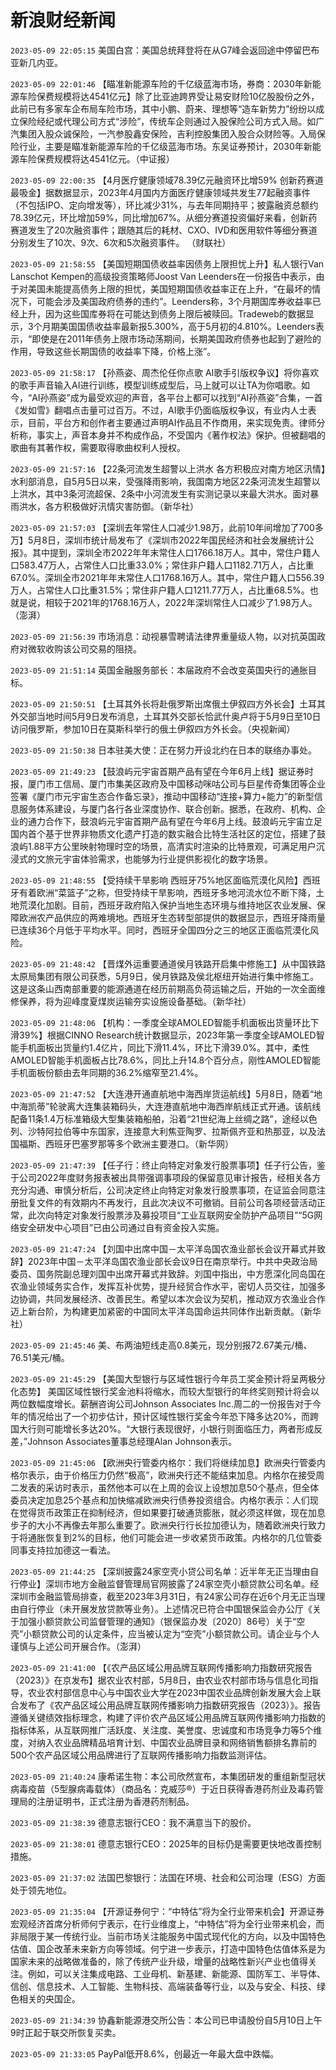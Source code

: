 # 新浪财经新闻
`2023-05-09 22:05:15` 美国白宫：美国总统拜登将在从G7峰会返回途中停留巴布亚新几内亚。

`2023-05-09 22:01:46` 【瞄准新能源车险的千亿级蓝海市场，券商：2030年新能源车险保费规模将达4541亿元】除了比亚迪跨界受让易安财险10亿股股份之外，此前已有多家车企布局车险市场，其中小鹏、蔚来、理想等“造车新势力”纷纷以成立保险经纪或代理公司方式“涉险”，传统车企则通过入股保险公司方式入局。如广汽集团入股众诚保险，一汽参股鑫安保险，吉利控股集团入股合众财险等。入局保险行业，主要是瞄准新能源车险的千亿级蓝海市场。东吴证券预计，2030年新能源车险保费规模将达4541亿元。（中证报）

`2023-05-09 22:00:35`   【4月医疗健康领域78.39亿元融资环比增59% 创新药赛道最吸金】据数据显示，2023年4月国内方面医疗健康领域共发生77起融资事件（不包括IPO、定向增发等），环比减少31%，与去年同期持平；披露融资总额约78.39亿元，环比增加59%，同比增加67%。从细分赛道投资偏好来看，创新药赛道发生了20次融资事件；跟随其后的耗材、CXO、IVD和医用软件等细分赛道分别发生了10次、9次、6次和5次融资事件。 （财联社）

`2023-05-09 21:58:55` 【美国短期国债收益率因债务上限担忧上升】私人银行Van Lanschot Kempen的高级投资策略师Joost Van Leenders在一份报告中表示，由于对美国未能提高债务上限的担忧，美国短期国债收益率正在上升，“在最坏的情况下，可能会涉及美国政府债券的违约”。Leenders称，3个月期国库券收益率已经上升，因为这些国库券将在可能达到债务上限后被赎回。Tradeweb的数据显示，3个月期美国国债收益率最新报5.300%，高于5月初的4.810%。Leenders表示，“即使是在2011年债务上限市场动荡期间，长期美国政府债券也起到了避险的作用，导致这些长期国债的收益率下降，价格上涨”。

`2023-05-09 21:58:17` 【孙燕姿、周杰伦任你点歌 AI歌手引版权争议】将你喜欢的歌手声音输入AI进行训练，模型训练成型后，马上就可以让TA为你唱歌。如今，“AI孙燕姿”成为最受欢迎的声音，各平台上都可以找到“AI孙燕姿”合集，一首《发如雪》翻唱点击量可过百万。不过，AI歌手仍面临版权争议，有业内人士表示，目前，平台方和创作者主要通过声明AI作品且不作商用，来实现免责。律师分析称，事实上，声音本身并不构成作品，不受国内《著作权法》保护。但被翻唱的歌曲有其著作权，需要取得歌曲权利人授权。

`2023-05-09 21:57:16` 【22条河流发生超警以上洪水 各方积极应对南方地区汛情】水利部消息，自5月5日以来，受强降雨影响，我国南方地区22条河流发生超警以上洪水，其中3条河流超保、2条中小河流发生有实测记录以来最大洪水。面对暴雨洪水，各方积极做好汛情灾害防御。（新华社）

`2023-05-09 21:57:03` 【深圳去年常住人口减少1.98万，此前10年间增加了700多万】5月8日，深圳市统计局发布了《深圳市2022年国民经济和社会发展统计公报》。其中提到，深圳全市2022年年末常住人口1766.18万人。其中，常住户籍人口583.47万人，占常住人口比重33.0%；常住非户籍人口1182.71万人，占比重67.0%。深圳全市2021年年末常住人口1768.16万人。其中，常住户籍人口556.39万人，占常住人口比重31.5%；常住非户籍人口1211.77万人，占比重68.5%。也就是说，相较于2021年的1768.16万人，2022年深圳常住人口减少了1.98万人。（澎湃）

`2023-05-09 21:56:39` 市场消息：动视暴雪聘请法律界重量级人物，以对抗英国政府对微软收购该公司交易的阻挠。

`2023-05-09 21:51:14` 英国金融服务部长：本届政府不会改变英国央行的通胀目标。

`2023-05-09 21:50:51` 【土耳其外长将赴俄罗斯出席俄土伊叙四方外长会】土耳其外交部当地时间5月9日发布消息，土耳其外交部长恰武什奥卢将于5月9日至10日访问俄罗斯，参加10日在莫斯科举行的俄土伊叙四方外长会。（央视新闻）

`2023-05-09 21:50:38` 日本驻美大使：正在努力开设北约在日本的联络办事处。

`2023-05-09 21:49:23` 【鼓浪屿元宇宙首期产品有望在今年6月上线】据证券时报，厦门市工信局、厦门市集美区政府及中国移动咪咕公司与巨星传奇集团等企业签署《厦门市元宇宙生态合作备忘录》，推动中国移动“连接+算力+能力”的新型信息服务体系建设，与厦门各行各业深度协作、联合创新。据悉，在政府、机构、企业的通力合作下，鼓浪屿元宇宙首期产品有望在今年6月上线。鼓浪屿元宇宙立足国内首个基于世界非物质文化遗产打造的数实融合比特生活社区的定位，搭建了鼓浪屿1.88平方公里映射物理时空的场景，高清实时渲染的比特景观，可满足用户沉浸式的文旅元宇宙体验需求，也能够为行业提供影视化的数字场景。

`2023-05-09 21:48:55`   【受持续干旱影响 西班牙75%地区面临荒漠化风险】西班牙有着欧洲“菜篮子”之称，但受持续干旱影响，西班牙多地河流水位不断下降，土地荒漠化加剧。目前，西班牙政府陷入保护当地生态环境与维持地区农业发展、保障欧洲农产品供应的两难境地。西班牙生态转型部提供的数据显示，西班牙降雨量已连续36个月低于平均水平。同时，西班牙全国四分之三的地区正面临荒漠化风险。

`2023-05-09 21:48:42` 【晋煤外运重要通道侯月铁路开启集中修施工】从中国铁路太原局集团有限公司获悉，5月9日，侯月铁路及侯北枢纽开始进行集中修施工。这是这条山西南部重要的能源通道在经历前期高负荷运输之后，开始的一次全面维修保养，将为迎峰度夏煤炭运输夯实设施设备基础。（新华社）

`2023-05-09 21:48:06` 【机构：一季度全球AMOLED智能手机面板出货量环比下滑39%】根据CINNO Research统计数据显示，2023年第一季度全球AMOLED智能手机面板出货量约1.4亿片，同比下滑11.4%，环比下滑39.0%。其中，柔性AMOLED智能手机面板占比78.6%，同比上升14.8个百分点，刚性AMOLED智能手机面板份额由去年同期的36.2%缩窄至21.4%。

`2023-05-09 21:47:52` 【大连港开通直航地中海西岸货运航线】5月8日，随着“地中海凯蒂”轮驶离大连集装箱码头，大连港直航地中海西岸航线正式开通。该航线配备11条1.4万标准箱级大型集装箱船舶，沿着“21世纪海上丝绸之路”，途经以色列、沙特阿拉伯等中东国家，连接意大利焦亚陶罗、拉斯佩齐亚和热那亚，以及法国福斯、西班牙巴塞罗那等多个欧洲主要港口。（新华网）

`2023-05-09 21:47:39`   【任子行：终止向特定对象发行股票事项】任子行公告，鉴于公司2022年度财务报表被出具带强调事项段的保留意见审计报告，经相关各方充分沟通、审慎分析后，公司决定终止向特定对象发行股票事项，在证监会同意注册批复文件的有效期内不再发行，且此次决议不可撤销。目前公司各项经营活动正常，此次向特定对象发行股票涉及募投项目“工业互联网安全防护产品项目”“5G网络安全研发中心项目”已由公司通过自有资金投入实施。

`2023-05-09 21:47:24` 【刘国中出席中国－太平洋岛国农渔业部长会议开幕式并致辞】2023年中国－太平洋岛国农渔业部长会议9日在南京举行。中共中央政治局委员、国务院副总理刘国中出席开幕式并致辞。刘国中指出，中方愿深化同岛国在农渔业领域务实合作，发挥互补优势，提升经贸合作水平，密切人员交往，加强多边协调，共同发展经济、改善民生。希望以本次会议为契机，推动双方农渔业合作迈上新台阶，为构建更加紧密的中国同太平洋岛国命运共同体作出新贡献。（新华社）

`2023-05-09 21:45:46` 美、布两油短线走高0.8美元，现分别报72.67美元/桶、76.51美元/桶。

`2023-05-09 21:45:29` 【美国大型银行与区域性银行今年员工奖金预计将呈两极分化态势】 美国区域性银行奖金池料将缩水，而较大型银行的年终奖则预计将会以两位数幅度增长。薪酬咨询公司Johnson Associates Inc.周二的一份报告对于今年的情况给出了一个初步估计，预计区域性银行奖金今年恐下降多达20%，而跨国大行则可能增长多达20%。“大银行表现很好，小银行则面临压力，两者形成反差，”Johnson Associates董事总经理Alan Johnson表示。

`2023-05-09 21:45:06` 【欧洲央行管委内格尔：我们将继续加息】欧洲央行管委内格尔表示，由于价格压力仍然“极高”，欧洲央行还不能结束加息。内格尔在接受周二发表的采访时表示，虽然他本可以在上周的会议上设想加息50个基点，但全体委员决定加息25个基点和加快缩减欧洲央行债券投资组合。内格尔表示：人们现在觉得货币政策正在抑制经济，但如果要打破通货膨胀，就必须这样做，现在加息步子的大小不再像去年那么重要了。欧洲央行行长拉加德认为，随着欧洲央行致力于将通胀恢复到2%的目标，他们可能会进一步收紧货币政策。内格尔的几位管委同事支持拉加德这一看法。

`2023-05-09 21:44:25` 【深圳披露24家空壳小贷公司名单：近半年无正当理由自行停业】深圳市地方金融监督管理局官网披露了24家空壳小额贷款公司名单。经深圳市金融监管局排查，截至2023年3月31日，有24家公司存在近6个月无正当理由自行停业（未开展发放贷款等业务）。上述情况已符合中国银保监会办公厅《关于加强小额贷款公司监督管理的通知》（银保监办发〔2020〕86号）关于“空壳”小额贷款公司的认定条件，应当被认定为“空壳”小额贷款公司。请企业与个人谨慎与上述公司开展合作。（澎湃）

`2023-05-09 21:41:00` 【《农产品区域公用品牌互联网传播影响力指数研究报告（2023）》在京发布】据农业农村部，5月8日，由农业农村部市场与信息化司指导，农业农村部信息中心与中国农业大学在2023中国农业品牌创新发展大会上联合发布了《农产品区域公用品牌互联网传播影响力指数研究报告（2023）》。报告遵循关键绩效指标理念，构建了评价农产品区域公用品牌互联网传播影响力指数的指标体系，从互联网推广活跃度、关注度、美誉度、忠诚度和市场竞争力等5个维度，对纳入农业品牌精品培育计划、中国农业品牌目录和网络销售额排名靠前的500个农产品区域公用品牌进行了互联网传播影响力指数监测评估。

`2023-05-09 21:40:24` 康希诺生物：本公司欣然宣布，本集团研发的重组新型冠状病毒疫苗（5型腺病毒载体）（商品名：克威莎®）于近日获得香港药剂业及毒药管理局的注册证明书，正式注册为香港药剂制品。

`2023-05-09 21:38:39` 德意志银行CEO：我不满意当下的股价。

`2023-05-09 21:38:01` 德意志银行CEO：2025年的目标仍是需要更快地改善控制措施。

`2023-05-09 21:37:02` 法国巴黎银行：法国在环境、社会和公司治理（ESG）方面处于领先地位。

`2023-05-09 21:35:04` 【开源证券何宁：“中特估”将为全行业带来机会】开源证券宏观经济首席分析师何宁表示，在行业维度上，“中特估”将为全行业带来机会，而非局限于某一传统行业。当前市场关注能服务中国式现代化的方向，以及中国特色估值、国企改革未来新方向等领域。何宁进一步表示，打造中国特色估值体系是为国家未来的战略做准备的，除了传统产业升级，增量的战略性新兴产业也值得关注。例如，可以关注集成电路、工业母机、新基建、新能源、国防军工、半导体、信创、信息技术、人工智能、生物科技、高端装备等行业，以及与安全、科技、绿色相关的央国企。

`2023-05-09 21:34:39` 协鑫新能源港交所公告：本公司已申请股份自5月10日上午9时正起于联交所恢复买卖。

`2023-05-09 21:33:05` PayPal低开8.6%，创最近一年最大盘中跌幅。

